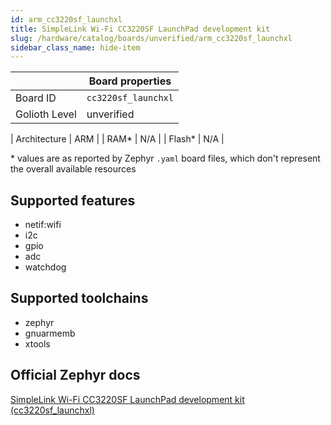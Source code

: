 ```yaml
---
id: arm_cc3220sf_launchxl
title: SimpleLink Wi-Fi CC3220SF LaunchPad development kit
slug: /hardware/catalog/boards/unverified/arm_cc3220sf_launchxl
sidebar_class_name: hide-item
---
```


[//]: # (This is an auto-generated file, do not edit! Changes to it will be lost upon re-generation)



|                | Board properties     |
| -------------  | -------------------- |
| Board ID       | `cc3220sf_launchxl` |
| Golioth Level  | unverified       |

| Architecture   | ARM |
| RAM*           | N/A |
| Flash*         | N/A |

\* values are as reported by Zephyr `.yaml` board files, which don't represent the overall available resources



## Supported features

* netif:wifi
* i2c
* gpio
* adc
* watchdog

## Supported toolchains

* zephyr
* gnuarmemb
* xtools

## Official Zephyr docs

[SimpleLink Wi-Fi CC3220SF LaunchPad development kit (cc3220sf_launchxl)](https://docs.zephyrproject.org/latest/boards/arm/cc3220sf_launchxl/doc/index.html)
